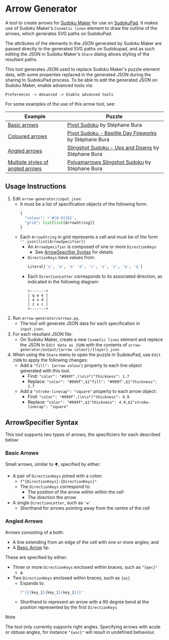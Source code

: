# Arrow Generator

A tool to create arrows for [Sudoku Maker](https://sudokumaker.app/) for use on [SudokuPad](https://sudokupad.app/). It makes use of Sudoku Maker's `Cosmetic lines` element to draw the outline of the arrows, which generates SVG paths on SudokuPad.

The attributes of the elements in the JSON generated by Sudoku Maker are passed directly to the generated SVG paths on Sudokupad, and as such editing the JSON in Sudoku Maker's `Share` dialog allows styling of the resultant paths.

This tool generates JSON used to replace Sudoku Maker's puzzle element data, with some properties replaced in the generated JSON during the sharing to SudokuPad process. To be able to edit the generated JSON on Sudoku Maker, enable advanced tools via:
```
Preferences -> Advanced -> Enable advanced tools
```
For some examples of the use of this arrow tool, see:

| Example | Puzzle |
| --- | --- |
| [Basic arrows] | [Pivot Sudoku] by Stéphane Bura |
| [Coloured arrows] | [Pivot Sudoku - Bastille Day Fireworks] by Stéphane Bura |
| [Angled arrows] | [Slingshot Sudoku - Ups and Downs] by Stéphane Bura |
| [Multiple styles of angled arrows] | [Polyamarrows Slingshot Sudoku] by Stéphane Bura|

[Basic arrows]: https://sudokupad.app/1cia3k2as6
[Coloured arrows]: https://sudokupad.app/p04uc9icuy
[Angled arrows]: https://sudokupad.app/l5arxvf5co
[Multiple styles of angled arrows]: https://sudokupad.app/bw8wi3rr0g

[Pivot Sudoku]: https://logic-masters.de/Raetselportal/Raetsel/zeigen.php?id=0003SB
[Pivot Sudoku - Bastille Day Fireworks]: https://logic-masters.de/Raetselportal/Raetsel/zeigen.php?id=0003UK
[Slingshot Sudoku - Ups and Downs]: https://logic-masters.de/Raetselportal/Raetsel/zeigen.php?id=0003YA
[Polyamarrows Slingshot Sudoku]: https://logic-masters.de/Raetselportal/Raetsel/zeigen.php?id=0003ZW



## Usage Instructions

1. Edit `arrow-generator/input.json`:
    - It must be a list of specification objects of the following form:
      ```py
      {
        "colour": r'#[0-9]{6}',
        "grid": list[list[ArrowString]]
      }
      ```
    - Each `ArrowString` in grid represents a cell and must be of the form `''.join(list[ArrowSpecifier])`
      - An `ArrowSpecifier` is composed of one or more `DirectionKeys`
        - See [ArrowSpecifier Syntax](#arrowspecifier-syntax) for details
      - `DirectionKeys` have values from:
        ```py
        Literal['s', 'w', 'e' 'd', 'c', 'x', 'z', 'a', 'q']
        ```
      - Each `DirectionLetter` corresponds to its associated direction, as indicated in the following diagram:
        ```
        +-------+
        | q w e |
        | a s d |
        | z x c |
        +-------+
        ```
2. Run `arrow-generator/arrows.py`.
    - The tool will generate JSON data for each specification in `input.json`.
3. For each resultant JSON file:
    - On Sudoku Maker, create a new `Cosmetic lines` element and replace the JSON in `Edit data as JSON` with the contents of `arrow-generator/output/{arrow colour}/{layer}.json`
4. When using the `Share` menu to open the puzzle in SudokuPad, use `Edit JSON` to apply the following changes:
    - Add a `"fill": {arrow colour}` property to each line object generated with this tool.
      - Find: `"color": "#999f",(\n\s*)"thickness": 1.7`
      - Replace: `"color": "#999f",$1"fill": "#999f",$1"thickness": 1.7`
    - Add a `"stroke-linecap": "square"` property to each arrow object:
      - Find: `"color": "#999f",(\n\s*)"thickness": 4.9`
      - Replace: `"color": "#999f",$1"thickness": 4.9,$1"stroke-linecap": "square"`

## ArrowSpecifier Syntax

This tool supports two types of arrows, the specificiers for each described below:

### Basic Arrows

Small arrows, similar to 🠉, specified by either:

- A pair of `DirectionKeys` joined with a colon:
  - `f"{DirectionKeys}:{DirectionKeys}"`
  - The `DirectionKeys` correspond to:
    - The position of the arrow within within the cell
    - The direction the arrow
- A single `DirectionLetter`, such as `'w'`
  - Shorthand for arrows pointing away from the centre of the cell

### Angled Arrows

Arrows consisting of a both:

- A line extending from an edge of the cell with one or more angles; and
- A [Basic Arrow](#basic-arrows) tip.

These are specified by either:

- Three or more `DirectionKeys` enclosed within braces, such as `"{qec}"`
  - a
- Two `DirectionKeys` enclosed within braces, such as `{az}`
  - Expands to:
    ```py
    f"{{{key_1}{key_1}{key_2}}}"
    ```
  - Shorthand to represent an arrow with a 90 degree bend at the position represented by the first `DirectionKeys`

> [!Note]
> The tool only currently supports right angles. Specifying arrows with acute or obtuse angles, for instance `"{wsc}"` will result in undefined behaviour.
